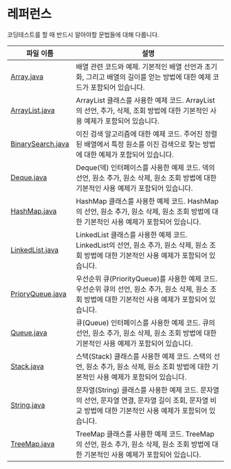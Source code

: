 # 레퍼런스

코딩테스트를 할 때 반드시 알아야할 문법들에 대해 다룹니다.

| 파일 이름 | 설명 |
|-----------|------|
| [Array.java](https://github.com/dremdeveloper/codingtest_java/blob/main/reference/Array.java) | 배열 관련 코드와 예제. 기본적인 배열 선언과 초기화, 그리고 배열의 길이를 얻는 방법에 대한 예제 코드가 포함되어 있습니다. |
| [ArrayList.java](https://github.com/dremdeveloper/codingtest_java/blob/main/reference/ArrayList.java) | ArrayList 클래스를 사용한 예제 코드. ArrayList의 선언, 추가, 삭제, 조회 방법에 대한 기본적인 사용 예제가 포함되어 있습니다. |
| [BinarySearch.java](https://github.com/dremdeveloper/codingtest_java/blob/main/reference/BinarySearch.java) | 이진 검색 알고리즘에 대한 예제 코드. 주어진 정렬된 배열에서 특정 원소를 이진 검색으로 찾는 방법에 대한 예제가 포함되어 있습니다. |
| [Deque.java](https://github.com/dremdeveloper/codingtest_java/blob/main/reference/Deque.java) | Deque(덱) 인터페이스를 사용한 예제 코드. 덱의 선언, 원소 추가, 원소 삭제, 원소 조회 방법에 대한 기본적인 사용 예제가 포함되어 있습니다. |
| [HashMap.java](https://github.com/dremdeveloper/codingtest_java/blob/main/reference/HashMap.java) | HashMap 클래스를 사용한 예제 코드. HashMap의 선언, 원소 추가, 원소 삭제, 원소 조회 방법에 대한 기본적인 사용 예제가 포함되어 있습니다. |
| [LinkedList.java](https://github.com/dremdeveloper/codingtest_java/blob/main/reference/LinkedList.java) | LinkedList 클래스를 사용한 예제 코드. LinkedList의 선언, 원소 추가, 원소 삭제, 원소 조회 방법에 대한 기본적인 사용 예제가 포함되어 있습니다. |
| [PrioryQueue.java](https://github.com/dremdeveloper/codingtest_java/blob/main/reference/PrioryQueue.java) | 우선순위 큐(PriorityQueue)를 사용한 예제 코드. 우선순위 큐의 선언, 원소 추가, 원소 삭제, 원소 조회 방법에 대한 기본적인 사용 예제가 포함되어 있습니다. |
| [Queue.java](https://github.com/dremdeveloper/codingtest_java/blob/main/reference/Queue.java) | 큐(Queue) 인터페이스를 사용한 예제 코드. 큐의 선언, 원소 추가, 원소 삭제, 원소 조회 방법에 대한 기본적인 사용 예제가 포함되어 있습니다. |
| [Stack.java](https://github.com/dremdeveloper/codingtest_java/blob/main/reference/Stack.java) | 스택(Stack) 클래스를 사용한 예제 코드. 스택의 선언, 원소 추가, 원소 삭제, 원소 조회 방법에 대한 기본적인 사용 예제가 포함되어 있습니다. |
| [String.java](https://github.com/dremdeveloper/codingtest_java/blob/main/reference/String.java) | 문자열(String) 클래스를 사용한 예제 코드. 문자열의 선언, 문자열 연결, 문자열 길이 조회, 문자열 비교 방법에 대한 기본적인 사용 예제가 포함되어 있습니다. |
| [TreeMap.java](https://github.com/dremdeveloper/codingtest_java/blob/main/reference/TreeMap.java) | TreeMap 클래스를 사용한 예제 코드. TreeMap의 선언, 원소 추가, 원소 삭제, 원소 조회 방법에 대한 기본적인 사용 예제가 포함되어 있습니다. |
